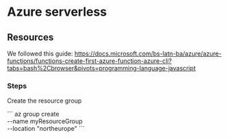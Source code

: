 # Azure serverless

## Resources
We followed this guide:
https://docs.microsoft.com/bs-latn-ba/azure/azure-functions/functions-create-first-azure-function-azure-cli?tabs=bash%2Cbrowser&pivots=programming-language-javascript


### Steps

Create the resource group

´´´
az group create \
  --name myResourceGroup \
  --location "northeurope"
  ´´´
